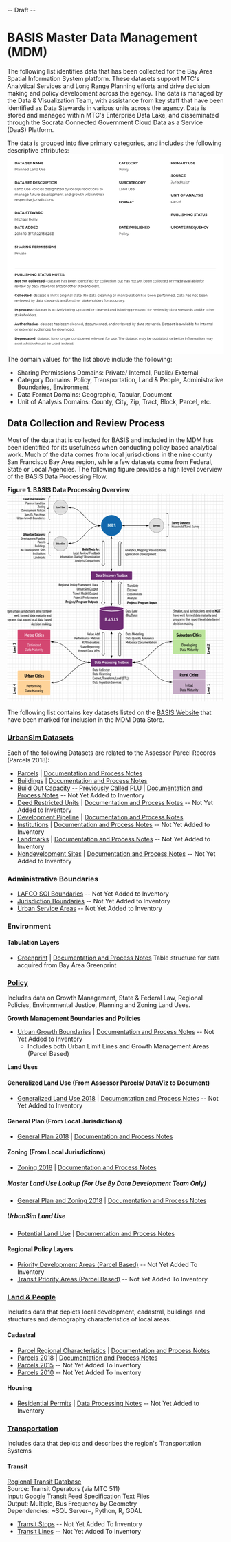 -- Draft --

# BASIS Master Data Management (MDM)
The following list identifies data that has been collected for the Bay Area Spatial Information System platform.  These datasets support MTC's Analytical Services and Long Range Planning efforts and drive decision making and policy development across the agency.  The data is managed by the Data & Visualization Team, with assistance from key staff that have been identified as Data Stewards in various units across the agency. Data is stored and managed within MTC's Enterprise Data Lake, and disseminated through the Socrata Connected Government Cloud Data as a Service (DaaS) Platform.  

The data is grouped into five primary categories, and includes the following descriptive attributes:  
![MDM Detail](../images/dataset-detail.png) 
The domain values for the list above include the following:
- Sharing Permissions Domains: Private/ Internal, Public/ External
- Category Domains: Policy, Transportation, Land & People, Administrative Boundaries, Environment
- Data Format Domains: Geographic, Tabular, Document
- Unit of Analysis Domains: County, City, Zip, Tract, Block, Parcel, etc.  

## Data Collection and Review Process
Most of the data that is collected for BASIS and included in the MDM has been identified for its usefulness when conducting policy based analytical work.  Much of the data comes from local jurisdictions in the nine county San Francisco Bay Area region, while a few datasets come from Federal, State or Local Agencies.  The following figure provides a high level overview of the BASIS Data Processing Flow.

**Figure 1. BASIS Data Processing Overview** 
![Data Processing Model](policy-mdm/images/dataset-processing.png)  

The following list contains key datasets listed on the [BASIS Website](http://basis.bayareametro.gov/results) that have been marked for inclusion in the MDM Data Store.

### [UrbanSim Datasets](urbansim-mdm)
Each of the following Datasets are related to the Assessor Parcel Records (Parcels 2018):  
- [Parcels](https://data.bayareametro.gov/Land-Use/UrbanSim-Parcels/6axv-s6xn) | [Documentation and Process Notes](urbansim-mdm/urbansim-buildings-parcels.md)
- [Buildings](https://data.bayareametro.gov/Land-Use/UrbanSim-Buildings/huqe-evqw) | [Documentation and Process Notes](urbansim-mdm/urbansim-buildings-parcels.md)
- [Build Out Capacity -- Previously Called PLU]() | [Documentation and Process Notes](https://github.com/BayAreaMetro/DataServices/blob/master/Project-Documentation/mdm/urbansim-mdm/build-out-capacity.md) -- Not Yet Added to Inventory
- [Deed Restricted Units]() | [Documentation and Process Notes](urbansim-mdm/deed-restricted-units.md) -- Not Yet Added to Inventory
- [Development Pipeline]() | [Documentation and Process Notes](urbansim-mdm/development-pipeline.md)
- [Institutions]() | [Documentation and Process Notes](urbansim-mdm/institutions.md) -- Not Yet Added to Inventory
- [Landmarks]() | [Documentation and Process Notes](lurbansim-mdm/landmarks.md) -- Not Yet Added to Inventory
- [Nondevelopment Sites]() | [Documentation and Process Notes](urbansim-mdm/non-development-sites.md) -- Not Yet Added to Inventory


### Administrative Boundaries
- [LAFCO SOI Boundaries]() -- Not Yet Added to Inventory
- [Jurisdiction Boundaries]() -- Not Yet Added to Inventory
- [Urban Service Areas]() -- Not Yet Added to Inventory

### Environment  

#### Tabulation Layers
- [Greenprint](redshift/greenprintFishnet.md) | [Documentation and Process Notes](https://www.bayareagreenprint.org/glossary/)
Table structure for data acquired from Bay Area Greenprint

### [Policy](policy-mdm)
Includes data on Growth Management, State & Federal Law, Regional Policies, Environmental Justice, Planning and Zoning Land Uses.  

**Growth Management Boundaries and Policies**

- [Urban Growth Boundaries]() | [Documentation and Process Notes](policy-mdm/urban-growth-boundaries.md) -- Not Yet Added to Inventory
    - Includes both Urban Limit Lines and Growth Management Areas (Parcel Based)

**Land Uses**

#### Generalized Land Use (From Assessor Parcels/ DataViz to Document)
- [Generalized Land Use 2018]() | [Documentation and Process Notes](policy-mdm/land-use.md) -- Not Yet Added to Inventory

#### General Plan (From Local Jurisdictions) 
- [General Plan 2018](https://data.bayareametro.gov/Land-Use/View-of-Parcels-and-Regional-General-Plan-Codes-20/98c3-ikar) | [Documentation and Process Notes](policy-mdm/land-use.md)  

#### Zoning (From Local Jurisdictions)
- [Zoning 2018](https://data.bayareametro.gov/Land-Use/View-of-Parcels-and-Regional-Zoning-2018/q2p6-hbrp) | [Documentation and Process Notes](policy-mdm/land-use.md)

##### Master Land Use Lookup (For Use By Data Development Team Only)
- [General Plan and Zoning 2018](https://mtc.data.socrata.com/Land-Use/General-Plan-and-Zoning-2018/udk3-z2d5) 
 | [Documentation and Process Notes](policy-mdm/land-use.md)
 
 ##### UrbanSim Land Use
 - [Potential Land Use]() | [Documentation and Process Notes]()  
 
#### Regional Policy Layers
- [Priority Development Areas (Parcel Based)]() -- Not Yet Added To Inventory
- [Transit Priority Areas (Parcel Based)]() -- Not Yet Added To Inventory  


### [Land & People](land-people-mdm)
Includes data that depicts local development, cadastral, buildings and structures and demography characteristics of local areas.

#### Cadastral

- [Parcel Regional Characteristics](https://data.bayareametro.gov/Cadastral/Parcel-Regional-Characteristics/8wj7-fdzw) | [Documentation and Process Notes](land-people-mdm/parcel-characteristics.md)
- [Parcels 2018](https://data.bayareametro.gov/Cadastral/Parcels-2018/fqea-xb6g) | [Documentation and Process Notes](land-people-mdm/parcel-geometry.md)
- [Parcels 2015]() -- Not Yet Added To Inventory
- [Parcels 2010]() -- Not Yet Added To Inventory


#### Housing
- [Residential Permits]() | [Data Processing Notes](land-people-mdm/residential-permits.md) -- Not Yet Added to Inventory

### [Transportation](transportation-mdm)
Includes data that depicts and describes the region's Transportation Systems

#### Transit

[Regional Transit Database](https://github.com/bayareametro/RegionalTransitDatabase)   
Source: Transit Operators (via MTC 511)    
Input: [Google Transit Feed Specification](https://developers.google.com/transit/gtfs/) Text Files    
Output: Multiple, Bus Frequency by Geometry    
Dependencies: ~SQL Server~, Python, R, GDAL

- [Transit Stops]() -- Not Yet Added To Inventory  
- [Transit Lines]() -- Not Yet Added To Inventory  
